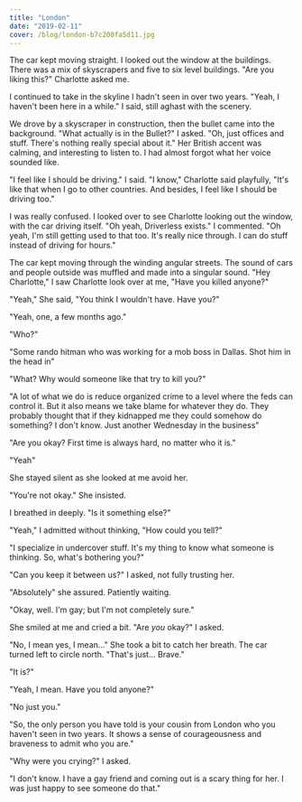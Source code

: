```yaml
---
title: "London"
date: "2019-02-11"
cover: /blog/london-b7c200fa5d11.jpg
---
```


The car kept moving straight. I looked out the window at the buildings. There was a mix of skyscrapers and five to six level buildings. "Are you liking this?" Charlotte asked me.

I continued to take in the skyline I hadn't seen in over two years. "Yeah, I haven't been here in a while." I said, still aghast with the scenery.

We drove by a skyscraper in construction, then the bullet came into the background. "What actually is in the Bullet?" I asked. "Oh, just offices and stuff. There's nothing really special about it." Her British accent was calming, and interesting to listen to. I had almost forgot what her voice sounded like.

"I feel like I should be driving." I said. "I know," Charlotte said playfully, "It's like that when I go to other countries. And besides, I feel like I should be driving too."

I was really confused. I looked over to see Charlotte looking out the window, with the car driving itself. "Oh yeah, Driverless exists." I commented. "Oh yeah, I'm still getting used to that too. It's really nice through. I can do stuff instead of driving for hours."

The car kept moving through the winding angular streets. The sound of cars and people outside was muffled and made into a singular sound. "Hey Charlotte," I saw Charlotte look over at me, "Have you killed anyone?"

"Yeah," She said, "You think I wouldn't have. Have you?"

"Yeah, one, a few months ago."

"Who?"

"Some rando hitman who was working for a mob boss in Dallas. Shot him in the head in"

"What? Why would someone like that try to kill you?"

"A lot of what we do is reduce organized crime to a level where the feds can control it. But it also means we take blame for whatever they do. They probably thought that if they kidnapped me they could somehow do something? I don't know. Just another Wednesday in the business"

"Are you okay? First time is always hard, no matter who it is."

"Yeah"

She stayed silent as she looked at me avoid her.

"You're not okay." She insisted.

I breathed in deeply. "Is it something else?"

"Yeah," I admitted without thinking, "How could you tell?"

"I specialize in undercover stuff. It's my thing to know what someone is thinking. So, what's bothering you?"

"Can you keep it between us?" I asked, not fully trusting her.

"Absolutely" she assured. Patiently waiting.

"Okay, well. I'm gay; but I'm not completely sure."

She smiled at me and cried a bit. "Are *you* okay?" I asked.

"No, I mean yes, I mean..." She took a bit to catch her breath. The car turned left to circle north. "That's just... Brave."

"It is?"

"Yeah, I mean. Have you told anyone?"

"No just you."

"So, the only person you have told is your cousin from London who you haven't seen in two years. It shows a sense of courageousness and braveness to admit who you are."

"Why were you crying?" I asked.

"I don't know. I have a gay friend and coming out is a scary thing for her. I was just happy to see someone do that."
